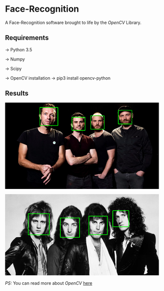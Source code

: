 # Face-Recognition

A Face-Recognition software brought to life by the *OpenCV* Library. 

## Requirements

-> Python 3.5

-> Numpy

-> Scipy

-> OpenCV installation -> pip3 install opencv-python

## Results

![](https://github.com/Ojaswy/Face-Recognition/blob/master/images/Faces%20found%20Coldplay.png)

![](https://github.com/Ojaswy/Face-Recognition/blob/master/images/Faces%20found%20Queen.png)

*PS:* You can read more about *OpenCV* [here](https://opencv.org/)
